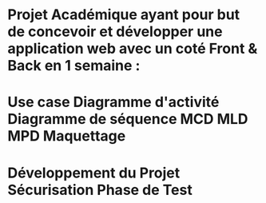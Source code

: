 Projet Académique ayant pour but de concevoir et développer une application web avec un coté Front & Back en 1 semaine :
==========
Use case
Diagramme d'activité
Diagramme de séquence
MCD
MLD
MPD
Maquettage
==========
Développement du Projet
Sécurisation 
Phase de Test
===========
